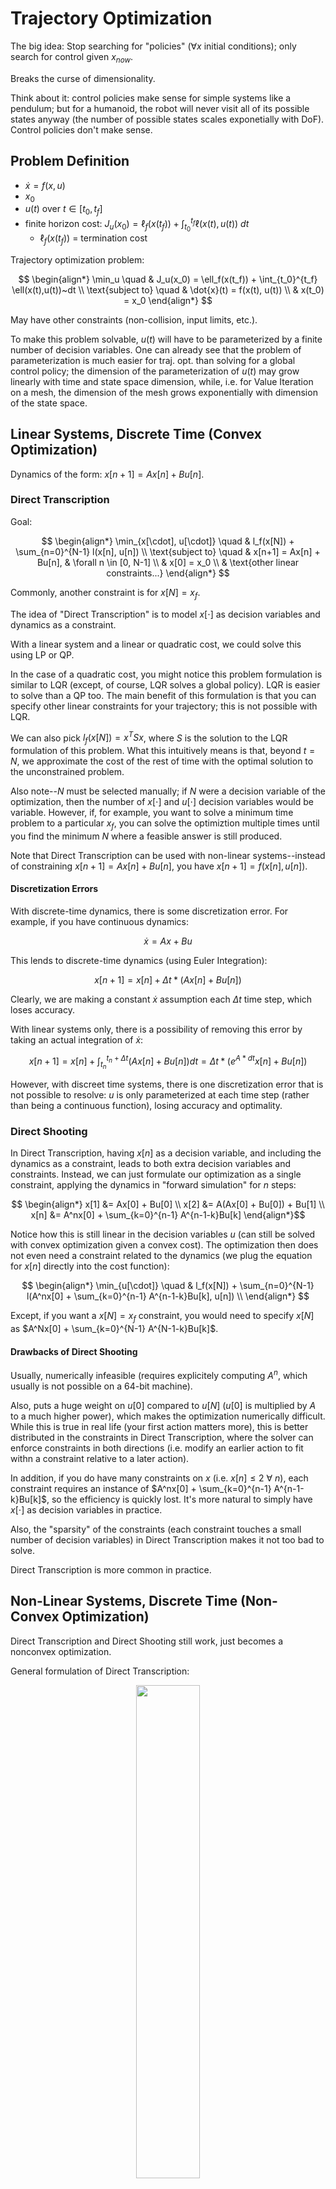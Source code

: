 # Trajectory Optimization

The big idea: Stop searching for "policies" ($\forall x$ initial conditions); only search for control given $x_{now}$.

Breaks the curse of dimensionality.

Think about it: control policies make sense for simple systems like a pendulum; but for a humanoid, the robot will never visit all of its possible states anyway (the number of possible states scales exponetially with DoF). Control policies don't make sense.

## Problem Definition

 - $\dot{x} = f(x,u)$
 - $x_0$
 - $u(t)$ over $t \in [t_0, t_f]$
 - finite horizon cost: $J_u(x_0) = \ell_f(x(t_f)) + \int_{t_0}^{t_f} \ell(x(t),u(t))~dt$
   - $\ell_f(x(t_f))$ = termination cost

Trajectory optimization problem:

$$ \begin{align*}
    \min_u \quad & J_u(x_0) = \ell_f(x(t_f)) + \int_{t_0}^{t_f} \ell(x(t),u(t))~dt \\
    \text{subject to} \quad & \dot{x}(t) = f(x(t), u(t)) \\
    & x(t_0) = x_0
\end{align*} $$

May have other constraints (non-collision, input limits, etc.).

To make this problem solvable, $u(t)$ will have to be parameterized by a finite number of decision variables. One can already see that the problem of parameterization is much easier for traj. opt. than solving for a global control policy; the dimension of the parameterization of $u(t)$ may grow linearly with time and state space dimension, while, i.e. for Value Iteration on a mesh, the dimension of the mesh grows exponentially with dimension of the state space.


## Linear Systems, Discrete Time (Convex Optimization)

Dynamics of the form: $x[n+1] = Ax[n] + Bu[n]$.

### Direct Transcription

Goal:

$$ \begin{align*}
    \min_{x[\cdot], u[\cdot]} \quad & l_f(x[N]) + \sum_{n=0}^{N-1} l(x[n], u[n]) \\
    \text{subject to} \quad & x[n+1] = Ax[n] + Bu[n], & \forall n \in [0, N-1] \\
    & x[0] = x_0 \\
    & \text{other linear constraints...}
\end{align*} $$

Commonly, another constraint is for $x[N] = x_f$.

The idea of "Direct Transcription" is to model $x[\cdot]$ as decision variables and dynamics as a constraint.

With a linear system and a linear or quadratic cost, we could solve this using LP or QP.

In the case of a quadratic cost, you might notice this problem formulation is similar to LQR (except, of course, LQR solves a global policy). LQR is easier to solve than a QP too. The main benefit of this formulation is that you can specify other linear constraints for your trajectory; this is not possible with LQR.

We can also pick $l_f(x[N]) = x^T S x$, where $S$ is the solution to the LQR formulation of this problem. What this intuitively means is that, beyond $t=N$, we approximate the cost of the rest of time with the optimal solution to the unconstrained problem.

Also note--$N$ must be selected manually; if $N$ were a decision variable of the optimization, then the number of $x[\cdot]$ and $u[\cdot]$ decision variables would be variable. However, if, for example, you want to solve a minimum time problem to a particular $x_f$, you can solve the optimiztion multiple times until you find the minimum $N$ where a feasible answer is still produced.

Note that Direct Transcription can be used with non-linear systems--instead of constraining $x[n+1] = Ax[n] + Bu[n]$, you have $x[n+1] = f(x[n], u[n])$.

#### Discretization Errors

With discrete-time dynamics, there is some discretization error. For example, if you have continuous dynamics:

$$ \dot{x} = Ax + Bu $$

This lends to discrete-time dynamics (using Euler Integration):

$$ x[n+1] = x[n] + \Delta t * (Ax[n] + Bu[n]) $$

Clearly, we are making a constant $\dot{x}$ assumption each $\Delta t$ time step, which loses accuracy.

With linear systems only, there is a possibility of removing this error by taking an actual integration of $\dot{x}$: 

$$ x[n+1] = x[n] + \int_{t_n}^{t_n + \Delta t} (Ax[n] + Bu[n])dt = \Delta t*(e^{A*dt} x[n] + Bu[n]) $$

However, with discreet time systems, there is one discretization error that is not possible to resolve: $u$ is only parameterized at each time step (rather than being a continuous function), losing accuracy and optimality.


### Direct Shooting

In Direct Transcription, having $x[n]$ as a decision variable, and including the dynamics as a constraint, leads to both extra decision variables and constraints. Instead, we can just formulate our optimization as a single constraint, applying the dynamics in "forward simulation" for $n$ steps:

$$ \begin{align*}
x[1] &= Ax[0] + Bu[0] \\
x[2] &= A(Ax[0] + Bu[0]) + Bu[1] \\
x[n] &= A^nx[0] + \sum_{k=0}^{n-1} A^{n-1-k}Bu[k]  \end{align*}$$

Notice how this is still linear in the decision variables $u$ (can still be solved with convex optimization given a convex cost). The optimization then does not even need a constraint related to the dynamics (we plug the equation for $x[n]$ directly into the cost function):

$$ \begin{align*}
    \min_{u[\cdot]} \quad & l_f(x[N]) + \sum_{n=0}^{N-1} l(A^nx[0] + \sum_{k=0}^{n-1} A^{n-1-k}Bu[k], u[n]) \\
\end{align*} $$

Except, if you want a $x[N] = x_f$ constraint, you would need to specify $x[N]$ as $A^Nx[0] + \sum_{k=0}^{N-1} A^{N-1-k}Bu[k]$.

#### Drawbacks of Direct Shooting

Usually, numerically infeasible (requires explicitely computing $A^n$, which usually is not possible on a 64-bit machine).

Also, puts a huge weight on $u[0]$ compared to $u[N]$ ($u[0]$ is multiplied by $A$ to a much higher power), which makes the optimization numerically difficult. While this is true in real life (your first action matters more), this is better distributed in the constraints in Direct Transcription, where the solver can enforce constraints in both directions (i.e. modify an earlier action to fit withn a constraint relative to a later action).

In addition, if you do have many constraints on $x$ (i.e. $x[n] \leq 2 ~\forall ~n$), each constraint requires an instance of $A^nx[0] + \sum_{k=0}^{n-1} A^{n-1-k}Bu[k]$, so the efficiency is quickly lost. It's more natural to simply have $x[\cdot]$ as decision variables in practice.

Also, the "sparsity" of the constraints (each constraint touches a small number of decision variables) in Direct Transcription makes it not too bad to solve. 

Direct Transcription is more common in practice.


## Non-Linear Systems, Discrete Time (Non-Convex Optimization)

Direct Transcription and Direct Shooting still work, just becomes a nonconvex optimization.

General formulation of Direct Transcription:

<center><img src="Media/direct_transcription_nonlinear.png" style="width:45%"/></center><br />

General formulation of Direct Shooting is also ~identical to the linear formulation, except you compose the nonlinear dynamics.

To better approximate continuous-time dynamics, you similarly perform an integration over $\dot{x}$ instead of an Euler integration:

<center><img src="Media/direct_transcription_nonlinear_continuous_time.png" style="width:45%"/></center><br />

There are also many numerical integrators that can perform this operation with varying speed/accuracy (https://drake.mit.edu/doxygen_cxx/group__integrators.html0). 


### Direct Collocation

In general, the formulation is very similar to direct transcription, except the input trajectory and state trajectory are parameterized as piecewise polynomial functions (specifically as first-order polynomials,and cubic polynomials, respectively).

The decision variables for the optimization are simply sample points in $u(t)$ and $x(t)$; for $u(t)$ (a first-order, linear polynomial), two samples fully define the trajectory. For $x(t)$ (a cubic spline), two samples, along with two derivatives at those samples (which can be computed using system dynamics from $x(t)$ and $u(t)$), can fully define the $x(t)$ trajectory. 

Clarification: there is a separate 1st order hold for $u(t)$ and cubic polynomial for $x(t)$ between each sample point.

The optimization does require constraints on the dynamics of the system: $x(t_{k+1}) = x(t_k) + \int_{t_k}^{t_{k+1}} f(x(t), u(t)) dt$. These constraints are applied at each collocation point of the system. The collocation points are chosen at the midpoints (in the time-axis) between each breakpoint. 

<center><img src="Media/collocation.png" style="width:45%"/></center><br />

where each $t(k)$ is a breakpoint time, and $h$ is the time step. Euler integration is used to apply the dynamics from $x(t_k)$ (sample point) to $x(t_{c,k})$ (collocation point). 

Overall, the optimization is expressed like so:


$$ \begin{align*}
    \min_{x[\cdot], u[\cdot]} \quad & l_f(x[N]) + \sum_{n=0}^{N-1} \Delta t * l(x[n], u[n]) \\
    \text{subject to} \quad & \dot{x}(t_{c,n}) = f(x(t_{c,n}), u(t_{c,n})), & \forall n \in [0, N-1] \\
    & x[0] = x_0 \\
    & \text{other linear constraints...}
\end{align*} $$

(Sidenote: we're also multiplying $\Delta t$ in the summation in the cost function because this is a continuous time formulation, where $\ell()$ returns the rate of change of cost.)

Most solvers will also allow you to apply an initial guess for $x[\cdot], u[\cdot]$.


## Trajectory Stabilization

The basic problem with direct transcription/shooting/collocation is that they solve for the trajectory given the initial state... and that is all. They don't use any feedback to ensure the robot actually follows that trajectory in real life.

Therefore, direct transcription/shooting/collocation are not enough in real life. Real life has small disturbances (plus, if you are using Euler Integration or an approximated method of integration to roll forward your dynamics, this introdues more inaccuracy) that will cause the system to miss the trajectory.

This is where Trajectory Stabilization comes into play.

### Local LQR (Linearizing around Trajectory)

Call $x_0(t)$ and $u_0(t)$ the trajectory points at time $t$. We will linearize around these points.

Then, $\tilde{x}(t) = x(t) - x_0(t)$ and $\tilde{u}(t) = u(t) - u_0(t)$.

Performing the linearization using a 1st-order Taylor Series:

$$\begin{align*}
    \dot{x}(t) &= f(x_0(t), u_0(t)) + \frac{\delta f}{\delta x} \bigg |_{x_0(t),u_0(t)}(x-x_0) + \frac{\delta f}{\delta u}\bigg |_{x_0(t),u_0(t)} (u-u_0) \\ 
    &= \dot{x}_0(t) + \frac{\delta f}{\delta x}\bigg |_{x_0(t),u_0(t)} (x-x_0(t)) + \frac{\delta f}{\delta u}(u-u_0(t)) \\
    \dot{\tilde{x}}(t) &= A(t)\tilde{x} + B(t)\tilde{u}

\end{align*}$$

Notice how $A$ and $B$ are no longer constant--we call this now a time-varying system.

LQR still works even if $A$ and $B$ are time-varying, and given a finite horizon ($t_f$ = time trajectory ends). The problem formulation looks almost identical to classic LQR:

$$ \min_{u(t)} \int_{0}^{t_f} \tilde x^T(t)Q \tilde x(t) + \tilde u^T(t)R \tilde u(t) ~dt $$

$$\dot{\tilde x}(t) = A(t) \tilde x(t) + B(t) \tilde u(t)$$

The solution looks like this (the optimal cost-to-go is now a function of time because the horizon is finite (intuitively, being at a far-away state at $t=0$ is much less bad thn being at a far-away state at $t$ close to $t_f$))  (where $S(t) \succ 0$):

$$J^*(x,t) = \tilde x^TS(t) \tilde x $$

$$\tilde u^* = -K(t) \tilde x$$

This simple control strategy--re-linearizing and re-applying LQR with a finite-horizon at a fixed loop speed--can achieve very robust control with real world disturbances.

Note: LQR assumes the target state can be reached by $t_f$. In the classic (infinite-horizon) LQR case, the target state can obviously be reached in infinite time. In the finite-horizon LQR case, we are giving the controller authority over the duration of the trajectory.

Note: using LQR to solve means we cannot add other constraints like input limits or state constraints.

Note: you ***can*** have even $Q$ and $R$ be functions of time.

Note: Having a cost-to-go function that is a function of time --> HJB equation is slightly different (has additional partial derivative w.r.t time term): 
$$ 0 = \min_u \bigg [\ell(x, u) + \frac{\delta J^*}{\delta  x} \bigg|_{x,t} f_c(x, u) + \frac{\delta J^*}{\delta  t} \bigg|_{x,t} \bigg ] $$

This means the solution for $S(t)$ is also different: $Q-S(t)B(t)R^{-1}B^T(t)S(t) + 2S(t)A(t) = -\dot{S}(t)$




#### Limitation of Time-Varying Linearization

Trajectories are solved as functions of time. Therefore, if there are unexpected forces/dynamics applied on the system, the nominal point around which linearization is done, $x_0, u_0$, will continue moving forward in time even though the system is no longer following the trajectory; in this case, $\tilde{x}$ and $\tilde{u}$ can increase significantly, making the linearization less and less accurate. The control policy can fail in this case.

Simply remapping time by always performing the linearization around the nearest $x, u$ on the trajectory to the current $x, u$, can introduce other instabilities, so is not a good option either. TODO: give example


### Time-Varying Lyapunov

If we locally linearize as with the "Local LQR" method, we can analyze the stability of the resulting time-varying system. We can write time-varying Lyapunov conditions:

$$\forall t \quad V(x, t) \succ 0, ~V(0, t) = 0$$
$$ \dot{V}(t, x) = \frac{\delta V}{\delta x} f(x) + \frac{\delta V}{\delta t} \preceq 0$$

Or, if we're interested in how much perturbation around the planned trajectory the system can take to still arrive at the target state (i.e. certifying regions of attraction):

$$ V(x, t) \leq \rho(t) \implies \dot{V}(x, t) \leq \dot{\rho}(t) \quad \forall t \in [t_0, t_f] $$

where we can parameterize $\rho(t)$ as a polynomial. 

Using LQR as our controller, we get an optimal cost-to-go function $ J^*(x) = x^T Sx $ (where $S \succ 0$) that we can use as our Lyapunov function (recall that cost-to-go functions are weakly decreasing). Then, $\rho(t)$ can be solved with an SOS optimization:

Common in practice is to actually sample discrete times along the trajectory and solve for $\rho$ at each sample to get an approximation of $\rho(t)$. To solve for each $\rho$, we use the method discussed in *4) Lyapunov Analysis*:

<center><img src="Media/roa_opt.png" style="width:45%"/></center><br />

where $d$ is a fixed positive integer, and we use the appropriate $A(t), B(t), K(t), S(t)$ for the sampled time.

Knowing $\rho(t)$ gives us an idea of the size of the region of stability for the system and controller (this is simply an analysis tool).


### Model Predictive Control (MPC)

**Repeat every time step:**
1. Estimate current state $\hat{x}$
2. Solve traj opt w/ $x[0] = \hat{x}$ for $N$ steps into the future ("receding horizon"), i.e. using direct collocation
3. Execute $u[0]$ and let dynamics evolve

Note: you must solve the traj opt multiple steps into the future even if you discard $u[1] ... u[N]$, since you cannot have an "optimal control" unless you consider the future.

Recursive feasibility is an important notion: if a feasible solution is found in one time step, it should not be lost in future time steps. The basic formultion of MPC does not have this; by having a receding horizon, essentially every time step, MPC adds a new constraint at a future time that has not been considered before; this constraint could cause sudden infeasibility. There are a few ideas to combat this:
 - Add a constraint that $x[k+N+1] = x^*$ (where $k$ is the current time step), where $x^*$ is the target state at the end of the trajectory. If the controller can get to $x^*$ by $t = k + N$, then it is sure to be feasible to get there in time steps beyond that. (This only works for short trajectories or very long horizons)
    - Extension: if you can define a "safe set" where you know the system can converge to $x^*$ from this set, constraint $x[k+N+1]$ to be in this set.
 - "heuristic penalty / heuristic constraint on the last couple of states" - TODO: update this


### Linear Model Predictive Control (MPC)

Same principle as MPC, but perform a linearization of the system around the current state at each time step, then perform linear optimal control (general MPC might just do a nonlinear optimization), i.e. with direct transcription or direct shooting. The reason for this is that convex optimization can give you guarantees of optimality and feasibility that non-convex optimization cannot.

This is also very similar to Local LQR, except we don't restrict ourselves to an LQR cost and optimization, so Linear MPC can still solve optimizations with other linear constraints. 

The downside to Linear MPC compared to Local LQR is 

You can, in fact combine Local LQR and Linear MPC, using LQR if you know you are far from the linear constraints, and switching to MPC otherwise. Local LQR is more computationally efficient, and Local LQR is more tractable for analysis (i.e. SOS optimization for verifying regions of attraction).



## Case Study: Perching Plane
1. Direct Collocation to solve trajectory
2. Linearization + LQR to stabilize along trajectory
3. Cost-to-go from LQR as Lyapunov function (cost-to-go strictly decreases each time step)
4. Find largest $\rho(t)$


## iLQR (Iterative LQR)

iLQR full code example: https://deepnote.com/workspace/michael-zengs-workspace-61364779-69ef-470a-9f8e-02bf2b4f369c/project/10-Trajectory-Optimization-Duplicate-604fbbf9-5cbe-438f-ab43-250212f50cd7/notebook/ilqr_driving-6003b030a7da40b2ab690aa54e6242d9

iLQR is a method of *trajectory optimization* (comparable to Direct Collocation or Direct Transcription). It is frequently paired with trajectory stabilization techniques like MPC.

The algorithm begins with an initial guess for the trajectory (i.e. linear interpolation between initial and target state) $\bar{\mathbf{x}}[\cdot], \bar{\mathbf{u}}[\cdot]$, and iteratively switches between solving Local LQR-like problems along the trajectory using approximated costs/dynamics to calculate the optimal control, and rolling these controls forward (with true costs/dynamics) to evaluate true performance of the controller and derive a new "guess" for the trajectory.

<!-- (note that $\bar{\mathbf{u}}[\cdot]$ does not matter in the initial guess--it will be overridden in the first ).  -->

**In detail, these are the steps of the algorithm:**

1. Backward Pass: The broad goal of the backward pass is to find the optimal control policy $\delta \mathbf{u}[n]^*$ that minimizes the quadratic Taylor approximation (around $\bar{\mathbf{x}}[n], \bar{\mathbf{u}}[n]$) of the Q-function $Q(\mathbf{x}[n], \mathbf{u}[n])$.

The Q-function is a recursive measure of total cost. It is defined according to the Bellman equation (recall that $Q$ is dependent on both state and action; $V$ is only dependent on state assuming you take the optimal action at that state ($Q(x[n], u^*[n]) = V(x[n])$)):

$$ Q(\mathbf{x}[n], \mathbf{u}[n]) = \ell(\mathbf{x}[n], \mathbf{u}[n])  + V(\mathbf{x}[n+1]) $$
$$ V(\mathbf{x}[n]) = \ell_f(\mathbf{x}[N]) $$

In other words, each backward pass, our primary goal is (with a quadratic approximation of the Q-function), for all $n$:

$$ \begin{aligned} \delta \mathbf{u}[n]^* &= {\arg\!\min}_{\delta \mathbf{u}[n]} \quad Q(\mathbf{x}[n], \mathbf{u}[n])  \\ 
&= {\arg\!\min}_{\delta \mathbf{u}[n]} \quad Q_n  + \begin{bmatrix} Q_{\mathbf{x},n} \\  Q_{\mathbf{u},n} \end{bmatrix} ^T  \begin{bmatrix} \delta \mathbf{x}[n] \\ \delta \mathbf{u}[n] \end{bmatrix} + \frac{1}{2}\begin{bmatrix} \delta \mathbf{x}[n] \\ \delta \mathbf{u}[n] \end{bmatrix} ^T \begin{bmatrix} Q_{\mathbf{xx},n} &  Q_{\mathbf{ux},n}^T\\  Q_{\mathbf{ux},n} & Q_{\mathbf{uu},n}\end{bmatrix}\begin{bmatrix} \delta \mathbf{x}[n] \\ \delta \mathbf{u}[n] \end{bmatrix} \end{aligned} $$

Note about notation: all $Q$ with $n$ in the subscript are evaluated at $\bar{\mathbf{x}}[n], \bar{\mathbf{u}}[n]$. The subscripts with $\mathbf{x}$ or $\mathbf{u}$ denote partial derivatives with respect to those variables.

We solve the backward pass starting from $n=N$ to $n=0$, because of the recursive nature of the Bellman equation (the value function is known only at $n=N$ and must be solved backwards to $n=0$).

To solve this $\arg\!\min_{\delta \mathbf{u}[n]}$ problem, we need to express $Q_{\mathbf{x},n}, Q_{\mathbf{u},n}, Q_{\mathbf{xx},n}, Q_{\mathbf{ux},n},$ and $Q_{\mathbf{uu},n}$ in terms of $\mathbf{x}$ and $\mathbf{u}$, which is not trivial. We can look back to the Bellman equation to try to express all the partials of $Q$ as partials of $\ell[n]$ and $V[n+1]$, since $\ell[n]$ and $V[n+1]$ are known equations in terms of $\mathbf{x}$ and $\mathbf{u}$ (we can assume by inductive hypothesis that the $V[n+1]$ and its partials were solved in the previous iteration with a base case at iteration 0: $V(\mathbf{x}[n]) = \ell_f(\mathbf{x}[N])$). We simply expand both sides of the Bellman equation using 2nd order Taylor Approximations:

$$ \begin{aligned} Q(\mathbf{x}[n], \mathbf{u}[n]) & \approx \ell_n + \begin{bmatrix}\ell_{\mathbf{x},n} \\  \ell_{\mathbf{u},n} \end{bmatrix} ^T  \begin{bmatrix} \delta \mathbf{x}[n] \\ \delta \mathbf{u}[n] \end{bmatrix} + \frac{1}{2}\begin{bmatrix} \delta \mathbf{x}[n] \\ \delta \mathbf{u}[n] \end{bmatrix} ^T \begin{bmatrix}\ell_{\mathbf{xx},n} &  \ell_{\mathbf{ux},n}^T\\  \ell_{\mathbf{ux},n} & \ell_{\mathbf{uu},n}\end{bmatrix} \begin{bmatrix} \delta \mathbf{x}[n] \\ \delta \mathbf{u}[n] \end{bmatrix}, \\ & \quad + V_{n+1} + V_{\mathbf{x},n+1}^T  \delta \mathbf{x}[n+1] + \frac{1}{2}\delta \mathbf{x}[n+1]^T V_{\mathbf{xx},n+1} \delta \mathbf{x}[n+1], \\& = Q_n + \begin{bmatrix} Q_{\mathbf{x},n} \\  Q_{\mathbf{u},n} \end{bmatrix} ^T  \begin{bmatrix} \delta \mathbf{x}[n] \\ \delta \mathbf{u}[n] \end{bmatrix} + \frac{1}{2}\begin{bmatrix} \delta \mathbf{x}[n] \\ \delta \mathbf{u}[n] \end{bmatrix} ^T \begin{bmatrix} Q_{\mathbf{xx},n} & Q_{\mathbf{ux},n}^T\\  Q_{\mathbf{ux},n} & Q_{\mathbf{uu},n}\end{bmatrix} \begin{bmatrix} \delta \mathbf{x}[n] \\ \delta \mathbf{u}[n] \end{bmatrix}.\end{aligned} $$

We'll need to expand out $\delta \mathbf{x}[n+1]$ in terms of $\mathbf{x}$ and $\mathbf{u}$:

$$
\begin{aligned}
\delta \mathbf{x}[n+1] & = \mathbf{x}[n+1] - \bar{\mathbf{x}}[n+1] \\
& = \mathbf{f}_n + \begin{bmatrix} \mathbf{f}_{\mathbf{x},n} & \mathbf{f}_{\mathbf{u},n} \end{bmatrix} 
\begin{bmatrix} \delta \mathbf{x}[n] \\ \delta \mathbf{u}[n] \end{bmatrix} - \bar{\mathbf{x}}[n+1] \\
& = \mathbf{f}_n + \begin{bmatrix} \mathbf{f}_{\mathbf{x},n} & \mathbf{f}_{\mathbf{u},n} \end{bmatrix} 
\begin{bmatrix} \delta \mathbf{x}[n] \\ \delta \mathbf{u}[n] \end{bmatrix} - \mathbf{f}(\bar{\mathbf{x}}[n], \bar{\mathbf{u}}[n]) \\
& = \begin{bmatrix} \mathbf{f}_{\mathbf{x},n} & \mathbf{f}_{\mathbf{u},n} \end{bmatrix} 
\begin{bmatrix} \delta \mathbf{x}[n] \\ \delta \mathbf{u}[n] \end{bmatrix}.
\end{aligned}
$$


Plugging in the value for $\delta \mathbf{x}[n+1]$ into the expanded Bellman equation:

$$ \begin{aligned} Q(\mathbf{x}[n], \mathbf{u}[n]) & \approx \ell_n + \begin{bmatrix}\ell_{\mathbf{x},n} \\  \ell_{\mathbf{u},n} \end{bmatrix} ^T  \begin{bmatrix} \delta \mathbf{x}[n] \\ \delta \mathbf{u}[n] \end{bmatrix} + \frac{1}{2}\begin{bmatrix} \delta \mathbf{x}[n] \\ \delta \mathbf{u}[n] \end{bmatrix} ^T \begin{bmatrix}\ell_{\mathbf{xx},n} &  \ell_{\mathbf{ux},n}^T\\  \ell_{\mathbf{ux},n} & \ell_{\mathbf{uu},n}\end{bmatrix} \begin{bmatrix} \delta \mathbf{x}[n] \\ \delta \mathbf{u}[n] \end{bmatrix}, 

\\ & \quad + V_{n+1} + V_{\mathbf{x},n+1}^T  \begin{bmatrix}\mathbf{f}_{\mathbf{x},n} &  \mathbf{f}_{\mathbf{u},n} \end{bmatrix}   \begin{bmatrix} \delta \mathbf{x}[n] \\ \delta \mathbf{u}[n] \end{bmatrix} + \frac{1}{2} \begin{bmatrix} \delta \mathbf{x}[n] \\ \delta \mathbf{u}[n] \end{bmatrix}^T \begin{bmatrix}\mathbf{f}_{\mathbf{x},n}^T \\  \mathbf{f}_{\mathbf{u},n}^T \end{bmatrix}  V_{\mathbf{xx},n+1} \begin{bmatrix}\mathbf{f}_{\mathbf{x},n} &  \mathbf{f}_{\mathbf{u},n} \end{bmatrix}   \begin{bmatrix} \delta \mathbf{x}[n] \\ \delta \mathbf{u}[n] \end{bmatrix}, 

\\& = Q_n + \begin{bmatrix} Q_{\mathbf{x},n} \\  Q_{\mathbf{u},n} \end{bmatrix} ^T  \begin{bmatrix} \delta \mathbf{x}[n] \\ \delta \mathbf{u}[n] \end{bmatrix} + \frac{1}{2}\begin{bmatrix} \delta \mathbf{x}[n] \\ \delta \mathbf{u}[n] \end{bmatrix} ^T \begin{bmatrix} Q_{\mathbf{xx},n} & Q_{\mathbf{ux},n}^T\\  Q_{\mathbf{ux},n} & Q_{\mathbf{uu},n}\end{bmatrix} \begin{bmatrix} \delta \mathbf{x}[n] \\ \delta \mathbf{u}[n] \end{bmatrix}.\end{aligned} $$

Finally, to get values of $Q_{\mathbf{x},n}, Q_{\mathbf{u},n}, Q_{\mathbf{xx},n}, Q_{\mathbf{ux},n},$ and $Q_{\mathbf{uu},n}$, we compare coefficients of each term on the left and rght side of the equation. In the end, we get:

$$ Q_{\mathbf{x},n} = \ell_\mathbf{x}^T + V_\mathbf{x}^T \mathbf{f}_\mathbf{x} \\
Q_{\mathbf{u},n} = \ell_\mathbf{u}^T + V_\mathbf{x}^T \mathbf{f}_\mathbf{u} \\
Q_{\mathbf{xx},n} = \ell_\mathbf{xx}^T + \mathbf{f}_\mathbf{x}^T V_\mathbf{xx} \mathbf{f}_\mathbf{x} \\
Q_{\mathbf{ux},n} = \ell_\mathbf{ux}^T + \mathbf{f}_\mathbf{u}^T V_\mathbf{xx} \mathbf{f}_\mathbf{x} \\
Q_{\mathbf{uu},n} = \ell_\mathbf{uu}^T + \mathbf{f}_\mathbf{u}^T V_\mathbf{xx} \mathbf{f}_\mathbf{u} $$

Now, we can solve for $\arg\!\min_{\delta \mathbf{u}[n]}$ by taking the derivative of the Q-function (notice that the Q-funtion is quadratic) and setting it to 0:

$$
0 = \frac{\partial}{\partial \delta \mathbf{u}[n]} \bigg ( Q_n  + \begin{bmatrix} Q_{\mathbf{x},n} \\  Q_{\mathbf{u},n} \end{bmatrix} ^T  \begin{bmatrix} \delta \mathbf{x}[n] \\ \delta \mathbf{u}[n] \end{bmatrix} + \frac{1}{2}\begin{bmatrix} \delta \mathbf{x}[n] \\ \delta \mathbf{u}[n] \end{bmatrix} ^T \begin{bmatrix} Q_{\mathbf{xx},n} &  Q_{\mathbf{ux},n}^T\\  Q_{\mathbf{ux},n} & Q_{\mathbf{uu},n}\end{bmatrix}\begin{bmatrix} \delta \mathbf{x}[n] \\ \delta \mathbf{u}[n] \end{bmatrix} \bigg )
$$

Expanding the right side of this equation (and ommitting terms without $\delta \mathbf{u}[n]$):

$$
0 =\frac{\partial}{\partial \delta \mathbf{u}[n]} \bigg ( Q_{\mathbf{u},n}^T \delta \mathbf{u}[n] + 2 \delta \mathbf{x}[n]^T Q_{\mathbf{ux},n}^T \delta \mathbf{u}[n] + \delta \mathbf{u}[n]^T Q_{\mathbf{uu},n} \delta \mathbf{u}[n] \bigg )~~~~~~~~~
$$

We get a solution of the form: $\delta \mathbf{u}[n]^* = k + K \delta \mathbf{x}[n]$, with:

$$
k = -Q_{\mathbf{uu}}^{-1} Q_\mathbf{u} \\
K = -Q_{\mathbf{uu}}^{-1} Q_\mathbf{ux}
$$

Finally, we solve for $V_{x,n}$ and $V_{xx,}$, since these will be used in the next iteration of the backward pass. The idea here is simple: realize that $V(x[n]) = Q(x[n],u[n]^*)$ by definition. Then, we can simply plug in $\delta \mathbf{u}[n]^*$ into the equation for the Q-function, then equate this to the V-function, and express $V_{x,n}$ and $V_{xx,}$ in terms of the partials of $Q$. In detail:

<center><img src="Media/ilqr_solving_for_v_function_partials.jpg" style="width:100%"/></center><br />

2. Forward Pass: Now that the backward pass has solved $\delta \mathbf{u}[n]^*$, the forward pass applies $\delta \mathbf{u}[n]^*$ to the original (nonlinear) system dynamics for each time step in the trajectory, while keeping track of running total cost. (This is as simple as it sounds). This will result in a new, likely different $\mathbf{x}[n], \mathbf{u}[n]$ than the nominal trajectory. 

Repeat these two steps process until convergence (the total cost stops decreasing between interations). As iterations progress, the trajectory should tend toward optimal with second order convergence (very fast), as the linearizations of the dynamics get better and better as the trajectory changes less between iterations.


#### Main Advantage of iLQR

The primary advantage is for nonlinear systems; for any of the other methods described above (direct transcription, direct shooting, direct collocation), non-convex optimization is required to solve. Meanwhile, iLQR can rely on only convex optimization (at the expense of sacrificing global optimality), which makes it generally more computationally efficient.




### DDP (Differential Dynamics Programming)

Very similar to iLQR, except, instead of taking a linear approximation of the system dynamics, you take a quadratic approximation. Of course, this will have a slight impact on the math in the backward pass.